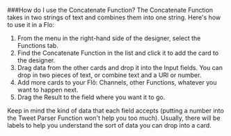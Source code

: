 ###How do I use the Concatenate Function?
The Concatenate Function takes in two strings of text and combines them into one string. Here's how to use it in a Flo:

1. From the menu in the right-hand side of the designer, select the Functions tab.
2. Find the Concatenate Function in the list and click it to add the card to the designer. 
3. Drag data from the other cards and drop it into the Input fields. You can drop in two pieces of text, or combine text and a URl or number. 
4. Add more cards to your Flõ: Channels, other Functions, whatever you want to happen next. 
5. Drag the Result to the field where you want it to go. 

Keep in mind the kind of data that each field accepts (putting a number into the Tweet Parser Function won't help you too much). Usually, there will be labels to help you understand the sort of data you can drop into a card. 